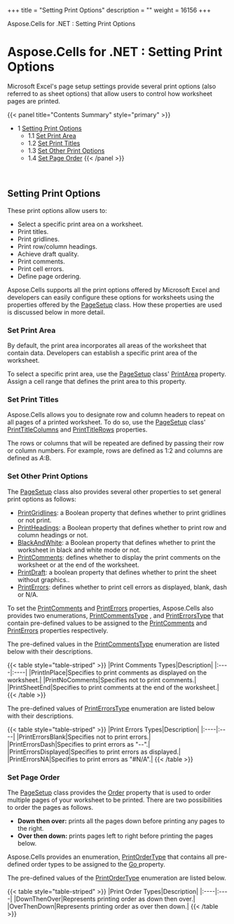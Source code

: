 +++
title = "Setting Print Options" 
description = "" 
weight = 16156 
+++

Aspose.Cells for .NET : Setting Print Options  

# Aspose.Cells for .NET : Setting Print Options


Microsoft Excel's page setup settings provide several print options (also referred to as sheet options) that allow users to control how worksheet pages are printed.

{{< panel title="Contents Summary" style="primary" >}}
*   1 [Setting Print Options](#SettingPrintOptions-SettingPrintOptions)
    *   1.1 [Set Print Area](#SettingPrintOptions-SetPrintArea)
    *   1.2 [Set Print Titles](#SettingPrintOptions-SetPrintTitles)
    *   1.3 [Set Other Print Options](#SettingPrintOptions-SetOtherPrintOptions)
    *   1.4 [Set Page Order](#SettingPrintOptions-SetPageOrder)
{{< /panel >}}
 

 

## Setting Print Options

These print options allow users to:

*   Select a specific print area on a worksheet.
*   Print titles.
*   Print gridlines.
*   Print row/column headings.
*   Achieve draft quality.
*   Print comments.
*   Print cell errors.
*   Define page ordering.

Aspose.Cells supports all the print options offered by Microsoft Excel and developers can easily configure these options for worksheets using the properties offered by the [PageSetup](https://apireference.aspose.com/net/cells/aspose.cells/pagesetup) class. How these properties are used is discussed below in more detail.

### Set Print Area

By default, the print area incorporates all areas of the worksheet that contain data. Developers can establish a specific print area of the worksheet.

To select a specific print area, use the [PageSetup](https://apireference.aspose.com/net/cells/aspose.cells/pagesetup) class' [PrintArea](https://apireference.aspose.com/net/cells/aspose.cells/pagesetup/properties/printarea) property. Assign a cell range that defines the print area to this property.

### Set Print Titles

Aspose.Cells allows you to designate row and column headers to repeat on all pages of a printed worksheet. To do so, use the [PageSetup](https://apireference.aspose.com/net/cells/aspose.cells/pagesetup) class' [PrintTitleColumns](https://apireference.aspose.com/net/cells/aspose.cells/pagesetup/properties/printtitlecolumns) and [PrintTitleRows](https://apireference.aspose.com/net/cells/aspose.cells/pagesetup/properties/printtitlerows) properties.

The rows or columns that will be repeated are defined by passing their row or column numbers. For example, rows are defined as $1:$2 and columns are defined as $A:$B.

### Set Other Print Options

The [PageSetup](https://apireference.aspose.com/net/cells/aspose.cells/pagesetup) class also provides several other properties to set general print options as follows:

*   [PrintGridlines](https://apireference.aspose.com/net/cells/aspose.cells/pagesetup/properties/printgridlines): a Boolean property that defines whether to print gridlines or not print.
*   [PrintHeadings](https://apireference.aspose.com/net/cells/aspose.cells/pagesetup/properties/printheadings): a Boolean property that defines whether to print row and column headings or not.
*   [BlackAndWhite](https://apireference.aspose.com/net/cells/aspose.cells/pagesetup/properties/blackandwhite): a Boolean property that defines whether to print the worksheet in black and white mode or not.
*   [PrintComments](https://apireference.aspose.com/net/cells/aspose.cells/pagesetup/properties/printcomments): defines whether to display the print comments on the worksheet or at the end of the worksheet.
*   [PrintDraft](https://apireference.aspose.com/net/cells/aspose.cells/pagesetup/properties/printdraft): a boolean property that defines whether to print the sheet without graphics..
*   [PrintErrors](https://apireference.aspose.com/net/cells/aspose.cells/pagesetup/properties/printerrors): defines whether to print cell errors as displayed, blank, dash or N/A.

To set the [PrintComments](https://apireference.aspose.com/net/cells/aspose.cells/pagesetup/properties/printcomments) and [PrintErrors](https://apireference.aspose.com/net/cells/aspose.cells/pagesetup/properties/printerrors) properties, Aspose.Cells also provides two enumerations, [PrintCommentsType](https://apireference.aspose.com/net/cells/aspose.cells/printcommentstype) , and [PrintErrorsType](https://apireference.aspose.com/net/cells/aspose.cells/printerrorstype) that contain pre-defined values to be assigned to the [PrintComments](https://apireference.aspose.com/net/cells/aspose.cells/pagesetup/properties/printcomments) and [PrintErrors](https://apireference.aspose.com/net/cells/aspose.cells/pagesetup/properties/printerrors) properties respectively.

The pre-defined values in the [PrintCommentsType](https://apireference.aspose.com/net/cells/aspose.cells/printcommentstype) enumeration are listed below with their descriptions.

{{< table style="table-striped" >}}
|Print Comments Types|Description|
|:----|:----|
|PrintInPlace|Specifies to print comments as displayed on the worksheet.|
|PrintNoComments|Specifies not to print comments.|
|PrintSheetEnd|Specifies to print comments at the end of the worksheet.|
{{< /table >}}

The pre-defined values of [PrintErrorsType](https://apireference.aspose.com/net/cells/aspose.cells/printerrorstype) enumeration are listed below with their descriptions.

{{< table style="table-striped" >}}
|Print Errors Types|Description|
|:----|:----|
|PrintErrorsBlank|Specifies not to print errors.|
|PrintErrorsDash|Specifies to print errors as "--".|
|PrintErrorsDisplayed|Specifies to print errors as displayed.|
|PrintErrorsNA|Specifies to print errors as "#N/A".|
{{< /table >}}

### Set Page Order

The [PageSetup](https://apireference.aspose.com/net/cells/aspose.cells/pagesetup) class provides the [Order](https://apireference.aspose.com/net/cells/aspose.cells/pagesetup/properties/order) property that is used to order multiple pages of your worksheet to be printed. There are two possibilities to order the pages as follows.

*   **Down then over:** prints all the pages down before printing any pages to the right.
*   **Over then down:** prints pages left to right before printing the pages below.

Aspose.Cells provides an enumeration, [PrintOrderType](https://apireference.aspose.com/net/cells/aspose.cells/printordertype) that contains all pre-defined order types to be assigned to the [Go ](https://apireference.aspose.com/net/cells/aspose.cells/pagesetup/properties/order "https://apireference.aspose.com/net/cells/aspose.cells/pagesetup/properties/order")property.

The pre-defined values of the [PrintOrderType](https://apireference.aspose.com/net/cells/aspose.cells/printordertype) enumeration are listed below.

{{< table style="table-striped" >}}
|Print Order Types|Description|
|:----|:----|
|DownThenOver|Represents printing order as down then over.|
|OverThenDown|Represents printing order as over then down.|
{{< /table >}}

